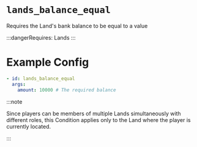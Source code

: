 # `lands_balance_equal`

Requires the Land's bank balance to be equal to a value

:::dangerRequires:
Lands
:::
# Example Config
```yaml
- id: lands_balance_equal
  args:
    amount: 10000 # The required balance
```

:::note  
  
Since players can be members of multiple Lands simultaneously with different roles, this Condition applies only to the Land where the player is currently located.

:::